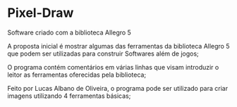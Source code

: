 # Pixel-Draw
Software criado com a biblioteca Allegro 5

A proposta inicial é mostrar algumas das ferramentas da biblioteca Allegro 5 que podem ser utilizadas para construir Softwares além de jogos;

O programa contém comentários em várias linhas que visam introduzir o leitor as ferramentas oferecidas pela biblioteca;

Feito por Lucas Albano de Oliveira, o programa pode ser utilizado para criar imagens utilizando 4 ferramentas básicas;


